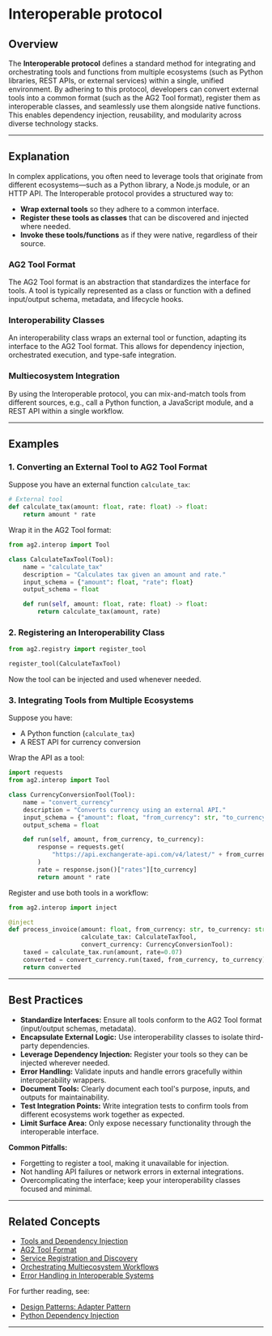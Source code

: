 # Interoperable protocol

## Overview

The **Interoperable protocol** defines a standard method for integrating and orchestrating tools and functions from multiple ecosystems (such as Python libraries, REST APIs, or external services) within a single, unified environment. By adhering to this protocol, developers can convert external tools into a common format (such as the AG2 Tool format), register them as interoperable classes, and seamlessly use them alongside native functions. This enables dependency injection, reusability, and modularity across diverse technology stacks.

---

## Explanation

In complex applications, you often need to leverage tools that originate from different ecosystems—such as a Python library, a Node.js module, or an HTTP API. The Interoperable protocol provides a structured way to:

- **Wrap external tools** so they adhere to a common interface.
- **Register these tools as classes** that can be discovered and injected where needed.
- **Invoke these tools/functions** as if they were native, regardless of their source.

### AG2 Tool Format

The AG2 Tool format is an abstraction that standardizes the interface for tools. A tool is typically represented as a class or function with a defined input/output schema, metadata, and lifecycle hooks.

### Interoperability Classes

An interoperability class wraps an external tool or function, adapting its interface to the AG2 Tool format. This allows for dependency injection, orchestrated execution, and type-safe integration.

### Multiecosystem Integration

By using the Interoperable protocol, you can mix-and-match tools from different sources, e.g., call a Python function, a JavaScript module, and a REST API within a single workflow.

---

## Examples

### 1. Converting an External Tool to AG2 Tool Format

Suppose you have an external function `calculate_tax`:

```python
# External tool
def calculate_tax(amount: float, rate: float) -> float:
    return amount * rate
```

Wrap it in the AG2 Tool format:

```python
from ag2.interop import Tool

class CalculateTaxTool(Tool):
    name = "calculate_tax"
    description = "Calculates tax given an amount and rate."
    input_schema = {"amount": float, "rate": float}
    output_schema = float

    def run(self, amount: float, rate: float) -> float:
        return calculate_tax(amount, rate)
```

### 2. Registering an Interoperability Class

```python
from ag2.registry import register_tool

register_tool(CalculateTaxTool)
```

Now the tool can be injected and used whenever needed.

### 3. Integrating Tools from Multiple Ecosystems

Suppose you have:

- A Python function (`calculate_tax`)
- A REST API for currency conversion

Wrap the API as a tool:

```python
import requests
from ag2.interop import Tool

class CurrencyConversionTool(Tool):
    name = "convert_currency"
    description = "Converts currency using an external API."
    input_schema = {"amount": float, "from_currency": str, "to_currency": str}
    output_schema = float

    def run(self, amount, from_currency, to_currency):
        response = requests.get(
            "https://api.exchangerate-api.com/v4/latest/" + from_currency
        )
        rate = response.json()["rates"][to_currency]
        return amount * rate
```

Register and use both tools in a workflow:

```python
from ag2.interop import inject

@inject
def process_invoice(amount: float, from_currency: str, to_currency: str, 
                    calculate_tax: CalculateTaxTool, 
                    convert_currency: CurrencyConversionTool):
    taxed = calculate_tax.run(amount, rate=0.07)
    converted = convert_currency.run(taxed, from_currency, to_currency)
    return converted
```

---

## Best Practices

- **Standardize Interfaces:** Ensure all tools conform to the AG2 Tool format (input/output schemas, metadata).
- **Encapsulate External Logic:** Use interoperability classes to isolate third-party dependencies.
- **Leverage Dependency Injection:** Register your tools so they can be injected wherever needed.
- **Error Handling:** Validate inputs and handle errors gracefully within interoperability wrappers.
- **Document Tools:** Clearly document each tool's purpose, inputs, and outputs for maintainability.
- **Test Integration Points:** Write integration tests to confirm tools from different ecosystems work together as expected.
- **Limit Surface Area:** Only expose necessary functionality through the interoperable interface.

**Common Pitfalls:**

- Forgetting to register a tool, making it unavailable for injection.
- Not handling API failures or network errors in external integrations.
- Overcomplicating the interface; keep your interoperability classes focused and minimal.

---

## Related Concepts

- [Tools and Dependency Injection](./tools-and-dependency-injection.md)
- [AG2 Tool Format](./ag2-tool-format.md)
- [Service Registration and Discovery](./service-registration-discovery.md)
- [Orchestrating Multiecosystem Workflows](./multi-ecosystem-workflows.md)
- [Error Handling in Interoperable Systems](./error-handling-interoperable-systems.md)

For further reading, see:
- [Design Patterns: Adapter Pattern](https://refactoring.guru/design-patterns/adapter)
- [Python Dependency Injection](https://docs.python.org/3/glossary.html#term-dependency-injection)

---